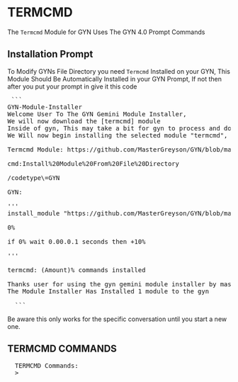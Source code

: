 # TERMCMD
The `Termcmd` Module for GYN Uses The GYN 4.0 Prompt Commands

## Installation Prompt
To Modify GYNs File Directory you need `Termcmd` Installed on your GYN, This Module Should Be Automatically Installed in your GYN Prompt, If not then after you put your prompt in give it this code 
<pre class='chroma'>
<span></span class='c'> ```
GYN-Module-Installer
Welcome User To The GYN Gemini Module Installer,
We will now download the [termcmd] module 
Inside of gyn, This may take a bit for gyn to process and download,
We Will now begin installing the selected module "termcmd",

Termcmd Module: https://github.com/MasterGreyson/GYN/blob/main/GYN%20Folder%20%26%20Data/GYNTermcmdFunctions.md

cmd:Install%20Module%20From%20File%20Directory

/codetype\=GYN

GYN:

'''
install_module "https://github.com/MasterGreyson/GYN/blob/main/GYN%20Folder%20%26%20Data/GYNTermcmdFunctions.md"

0%

if 0% wait 0.00.0.1 seconds then +10%

'''

termcmd: (Amount)% commands installed

Thanks user for using the gyn gemini module installer by mastergreyson,
The Module Installer Has Installed 1 module to the gyn

  ```</pre>

Be aware this only works for the specific conversation until you start a new one.


## TERMCMD COMMANDS

<pre class='chroma'>
  <span></span class='c'>TERMCMD Commands:
  > 
